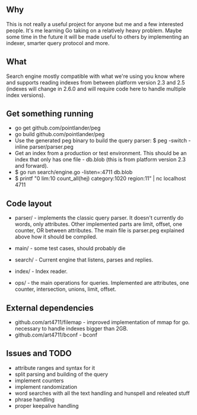## Why ##
This is not really a useful project for anyone but me and a few
interested people. It's me learning Go taking on a relatively heavy
problem. Maybe some time in the future it will be made useful to
others by implementing an indexer, smarter query protocol and more.

## What ##
Search engine mostly compatible with what we're using you know where
and supports reading indexes from between platform version 2.3 and 2.5
(indexes will change in 2.6.0 and will require code here to handle
multiple index versions).

## Get something running ##
 - go get github.com/pointlander/peg
 - go build github.com/pointlander/peg
 - Use the generated peg binary to build the query parser:
   $ peg -switch -inline parser/parser.peg
 - Get an index from a production or test environment. This should be
   an index that only has one file - db.blob (this is from platform
   version 2.3 and forward).
 - $ go run search/engine.go -listen=:4711 db.blob
 - $ printf "0 lim:10 count_all(hej) category:1020 region:11" | nc localhost 4711
 

## Code layout ##

* parser/ - implements the classic query parser. It doesn't currently do
  words, only attributes. Other implemented parts are limit, offset, one
  counter, OR between attributes. The main file is parser.peg explained
  above how it should be compiled.

* main/ - some test cases, should probably die

* search/ - Current engine that listens, parses and replies.

* index/ - Index reader.

* ops/ - the main operations for queries. Implemented are attributes, one
  counter, intersection, unions, limit, offset.

## External dependencies ##
 - github.com/art4711/filemap - improved implementation of mmap for go.
   necessary to handle indexes bigger than 2GB.
 - github.com/art4711/bconf - bconf

## Issues and TODO ##
 - attribute ranges and syntax for it
 - split parsing and building of the query
 - implement counters
 - implement randomization
 - word searches with all the text handling and hunspell and releated stuff
 - phrase handling
 - proper keepalive handling
